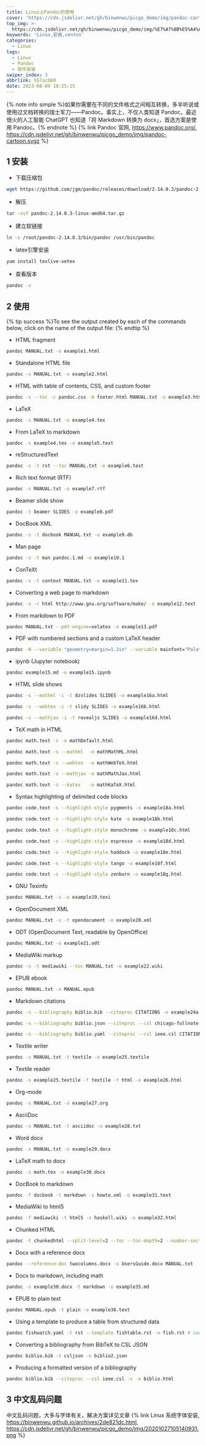 ```yaml
---
title: Linux上Pandoc的使用
cover: 'https://cdn.jsdelivr.net/gh/binwenwu/picgo_demo/img/pandoc-cartoon.svgz'
top_img: >-
  https://cdn.jsdelivr.net/gh/binwenwu/picgo_demo/img/%E7%A7%8B%E5%A4%A9%E9%A3%8E%E6%99%AF%20%E6%A0%91%20%E7%8B%97%20%E8%90%BD%E5%8F%B6%20%E9%AB%98%E5%B1%B1%20%E5%94%AF%E7%BE%8E%E6%84%8F%E5%A2%83%E9%A3%8E%E6%99%AF4k%E5%A3%81%E7%BA%B8_%E5%BD%BC%E5%B2%B8%E5%9B%BE%E7%BD%91.jpg
keywords: 'Linux,安装,centos'
categories:
  - Linux
tags:
  - Linux
  - Pandoc
  - 软件安装
swiper_index: 3
abbrlink: 557acb69
date: 2023-08-09 18:25:15
---
```


{% note info simple %}如果你需要在不同的文件格式之间相互转换，多半听说或使用过文档转换的瑞士军刀——Pandoc。事实上，不仅人类知道 Pandoc，最近很火的人工智能 ChatGPT 也知道「将 Markdown 转换为 docx」，首选方案是使用 Pandoc。{% endnote %}
{% link Pandoc 官网, https://www.pandoc.org/, https://cdn.jsdelivr.net/gh/binwenwu/picgo_demo/img/pandoc-cartoon.svgz %}


## 1 安装
- 下载压缩包
```BASH
wget https://github.com/jgm/pandoc/releases/download/2.14.0.3/pandoc-2.14.0.3-linux-amd64.tar.gz
```

- 解压
```BASH
tar -xvf pandoc-2.14.0.3-linux-amd64.tar.gz
```

- 建立软链接
```BASH
ln -s /root/pandoc-2.14.0.3/bin/pandoc /usr/bin/pandoc
```

- latex引擎安装
```BASH
yum install texlive-xetex
```

- 查看版本
```BASH
pandoc -v 
```

## 2 使用
{% tip success %}To see the output created by each of the commands below, click on the name of the output file:
{% endtip %}

- HTML fragment
```BASH
pandoc MANUAL.txt -o example1.html
```

- Standalone HTML file
```BASH
pandoc -s MANUAL.txt -o example2.html
```

- HTML with table of contents, CSS, and custom footer
```BASH
pandoc -s --toc -c pandoc.css -A footer.html MANUAL.txt -o example3.html
```
- LaTeX
```BASH
pandoc -s MANUAL.txt -o example4.tex
```
- From LaTeX to markdown
```BASH
pandoc -s example4.tex -o example5.text
```
- reStructuredText
```BASH
pandoc -s -t rst --toc MANUAL.txt -o example6.text
```
- Rich text format (RTF)
```BASH
pandoc -s MANUAL.txt -o example7.rtf
```
- Beamer slide show
```BASH
pandoc -t beamer SLIDES -o example8.pdf
```
- DocBook XML
```BASH
pandoc -s -t docbook MANUAL.txt -o example9.db
```
- Man page
```BASH
pandoc -s -t man pandoc.1.md -o example10.1
```
- ConTeXt
```BASH
pandoc -s -t context MANUAL.txt -o example11.tex
```
- Converting a web page to markdown
```BASH
pandoc -s -r html http://www.gnu.org/software/make/ -o example12.text
```
- From markdown to PDF
```BASH
pandoc MANUAL.txt --pdf-engine=xelatex -o example13.pdf
```
- PDF with numbered sections and a custom LaTeX header
```BASH
pandoc -N --variable "geometry=margin=1.2in" --variable mainfont="Palatino" --variable sansfont="Helvetica" --variable monofont="Menlo" --variable fontsize=12pt --variable version=2.0 MANUAL.txt --include-in-header fancyheaders.tex --pdf-engine=lualatex --toc -o example14.pdf
```
- ipynb (Jupyter notebook)
```BASH
pandoc example15.md -o example15.ipynb
```
- HTML slide shows
```BASH
pandoc -s --mathml -i -t dzslides SLIDES -o example16a.html

pandoc -s --webtex -i -t slidy SLIDES -o example16b.html

pandoc -s --mathjax -i -t revealjs SLIDES -o example16d.html
```
- TeX math in HTML
```BASH
pandoc math.text -s -o mathDefault.html

pandoc math.text -s --mathml  -o mathMathML.html

pandoc math.text -s --webtex  -o mathWebTeX.html

pandoc math.text -s --mathjax -o mathMathJax.html

pandoc math.text -s --katex   -o mathKaTeX.html
```
- Syntax highlighting of delimited code blocks
```BASH
pandoc code.text -s --highlight-style pygments -o example18a.html

pandoc code.text -s --highlight-style kate -o example18b.html

pandoc code.text -s --highlight-style monochrome -o example18c.html

pandoc code.text -s --highlight-style espresso -o example18d.html

pandoc code.text -s --highlight-style haddock -o example18e.html

pandoc code.text -s --highlight-style tango -o example18f.html

pandoc code.text -s --highlight-style zenburn -o example18g.html
```
- GNU Texinfo
```BASH
pandoc MANUAL.txt -s -o example19.texi
```
- OpenDocument XML
```BASH
pandoc MANUAL.txt -s -t opendocument -o example20.xml
```
- ODT (OpenDocument Text, readable by OpenOffice)
```BASH
pandoc MANUAL.txt -o example21.odt
```
- MediaWiki markup
```BASH
pandoc -s -t mediawiki --toc MANUAL.txt -o example22.wiki
```
- EPUB ebook
```BASH
pandoc MANUAL.txt -o MANUAL.epub
```
- Markdown citations
```BASH
pandoc -s --bibliography biblio.bib --citeproc CITATIONS -o example24a.html

pandoc -s --bibliography biblio.json --citeproc --csl chicago-fullnote-bibliography.csl CITATIONS -o example24b.html

pandoc -s --bibliography biblio.yaml --citeproc --csl ieee.csl CITATIONS -t man -o example24c.1
```
- Textile writer
```BASH
pandoc -s MANUAL.txt -t textile -o example25.textile
```
- Textile reader
```BASH
pandoc -s example25.textile -f textile -t html -o example26.html
```
- Org-mode
```BASH
pandoc -s MANUAL.txt -o example27.org
```
- AsciiDoc
```BASH
pandoc -s MANUAL.txt -t asciidoc -o example28.txt
```
- Word docx
```BASH
pandoc -s MANUAL.txt -o example29.docx
```
- LaTeX math to docx
```BASH
pandoc -s math.tex -o example30.docx
```
- DocBook to markdown
```BASH
pandoc -f docbook -t markdown -s howto.xml -o example31.text
```
- MediaWiki to html5
```BASH
pandoc -f mediawiki -t html5 -s haskell.wiki -o example32.html
```
- Chunked HTML
```BASH
pandoc -t chunkedhtml --split-level=2 --toc --toc-depth=2 --number-sections -o example33 MANUAL.txt
```
- Docx with a reference docx
```BASH
pandoc --reference-doc twocolumns.docx -o UsersGuide.docx MANUAL.txt
```
- Docx to markdown, including math
```BASH
pandoc -s example30.docx -t markdown -o example35.md
```
- EPUB to plain text
```BASH
pandoc MANUAL.epub -t plain -o example36.text
```
- Using a template to produce a table from structured data
```BASH
pandoc fishwatch.yaml -t rst --template fishtable.rst -o fish.rst # see also the partial species.rst
```
- Converting a bibliography from BibTeX to CSL JSON
```BASH
pandoc biblio.bib -t csljson -o biblio2.json
```
- Producing a formatted version of a bibliography
```BASH
pandoc biblio.bib --citeproc --csl ieee.csl -s -o biblio.html
```

## 3 中文乱码问题

中文乱码问题，大多与字体有关，解决方案详见文章
{% link Linux 系统字体安装, https://binwenwu.github.io/archives/2de821dc.html, https://cdn.jsdelivr.net/gh/binwenwu/picgo_demo/img/20201027105140931.png %}

